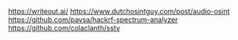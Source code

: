 https://writeout.ai/
https://www.dutchosintguy.com/post/audio-osint
https://github.com/pavsa/hackrf-spectrum-analyzer
https://github.com/colaclanth/sstv